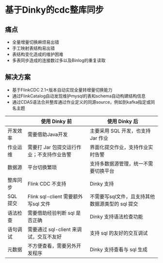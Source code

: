 # 基于Dinky的cdc整库同步

## 痛点

+ 全量增量切换麻烦易出错
+ 手工映射表结构易出错
+ 表结构变化造成的维护困难
+ 多表同步造成的连接数过多以及Binlog的重复读取


## 解决方案

+ 基于FlinkCDC 2.1+版本自动实现全量转增量切换能力
+ 通过FlinkCatalog自动发现维护mysql的表和schema自动构建结构信息
+ 通过CDAS语法合并整库通过作业定义的同源source，例如到kafka指定或同名主题



|          | 使用 Dinky 前                             | 使用 Dinky 后                                    |
| -------- | ----------------------------------------- | ------------------------------------------------ |
| 开发效率 | 需要借助Java开发                          | 主要采用 SQL 开发，也支持 Jar 作业               |
| 作业运维 | 需要打 Jar 包提交运行作业；不支持作业告警 | 界面化提交作业，支持作业实时告警                 |
| 数据源   | 平台切换繁琐                              | 支持多数据源管理，统一不需要切换平台             |
| 整库同步 | Flink CDC 不支持                          | Dinky 支持                                       |
| SQL 提交 | Flink sql-client 需要额外写sql 文件       | 不需要写sql文件，且支持其他数据源类型的 sql 提交 |
| 语法检查 | 需要借助经验判断 sql 是否正确             | Dinky 支持语法检查功能                           |
| 语句调试 | 需要通过 sql-client 来调试，交互不友好    | 支持 sql 的友好的交互调试                        |
| 元数据   | 不方便查看，需要另外开发程序              | Dinky 支持查看与 sql 生成                        |
